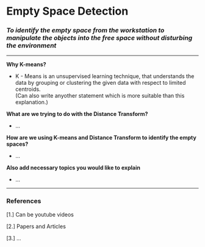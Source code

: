 # Empty Space Detection
### _To identify the empty space from the workstation to manipulate the objects into the free space without disturbing the environment_
---

**Why K-means?**

- K - Means is an unsupervised learning technique, that understands the data by grouping or clustering the given data with respect to limited centroids.  
(Can also write anyother statement which is more suitable than this explanation.)

**What are we trying to do with the Distance Transform?**

- ...

**How are we using K-means and Distance Transform to identify the empty spaces?**

- ...

**Also add necessary topics you would like to explain**

- ...

---

### References

[1.] Can be youtube videos

[2.] Papers and Articles

[3.] ...
